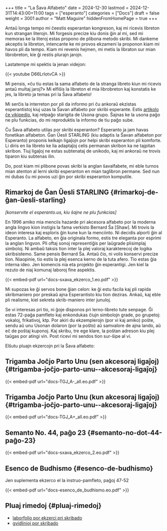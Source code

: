+++
title = "La Ŝava Alfabeto"
date = 2024-12-30
lastmod = 2024-12-31T14:43:00+11:00
tags = ["esperanto"]
categories = ["Docs"]
draft = false
weight = 3001
author = "Matt Maguire"
hiddenFromHomePage = true
+++

Antaŭ longa tempo mi ĉeestis esperantan kongreson, kaj mi ricevis libreton kun strangan literojn. Mi forgesis precize kiu donis ĝin al mi, sed mi memoras ke la literoj estas propono de plibona metodo skribi. Mi dankeme akceptis la libreton, intencante ke mi provos ekzameni la proponon kiam mi havos pli da tempo. Kiam mi revenis hejmen, mi metis la libraton sur mian librobreton, kie ĝi restis plurajn jarojn.

Lastatempe mi spektis la jenan videjon:

{{< youtube D66LrlotvCA >}}

Mi pensis, «ĉu tiu estas la sama alfabeto de la stranga libreto kiun mi ricevis antaŭ multaj jaroj?» Mi elfiŝis la libreton el mia librobreton kaj konstatis ke jes, la libreto ja temas pri la Ŝava alfabeto!

Mi serĉis la interreton por pli da informo pri ĉu ankoraŭ ekzistas esperantistoj kiuj uzas la Ŝavan alfabeto por skribi esperante. Estis [artikolo ĉe vikipedio](https://eo.wikipedia.org/wiki/%C5%9Cava_alfabeto), kaj retpaĝo starigita de Usona grupo. Ŝajnas ke la usona paĝo ne plu funkcias, do mi reproduktis la informo de tiu paĝo sube.

Ĉu Ŝava alfabeto utilas por skribi esperanton? Esperanto ja jam havas fonetikan alfabeton. Ĝan Ŭesli STARLING (kiu adaptis la Ŝavan alfabeton por Esperanto) proponis kelkajn ligaĵojn por helpi skribi esperanton pli komforte. Li diris en lia libreto ke lia adaptaĵoj celis permanan skribon ka ne tajpitan skribon. Tiuj ligaĵoj ne estas subtenataj de unikodo, kaj mi ankoraŭ ne trovis tiparon kiu subtenas ilin.

Do, post kiam mi plibone povas skribi la anglan ŝavalfabete, mi eble turnos mian atenton al lerni skribi esperanton en mian taglibron permane. Sed nun mi dubas ĉu mi povos uzi ĝin por skribi esperanton komputile.


## Rimarkoj de Ĝan Ŭesli STARLING {#rimarkoj-de-ĝan-ŭesli-starling}

_[konservite el esperanto.us, kiu ŝajne ne plu funkcias]_

En 1996 amiko mia menciis hazarde pri akcesora alfabeto por la moderna angla lingvo kion instigis la fama verkisto Bernard Ŝa [Shaw]. Mi trovis la ideon interesa kaj esploris ĝin kune kun la menciinto. Ni decidis alporti ĝin al Esperanto. La alfabeto, en ĝia originala formo, estis tre eleganta por esprimi la anglan lingvon. Pli oftaj sonoj representiĝis per laŭgrade plisimplaj simboloj. Ni ambaŭ taksis tion inter la plej valoraj karakterecoj de logika skribsistemo. Same pensis Bernard Ŝa. Antaŭ ĉio, ni volis konservi precize tion. Niaopinie, tio estis la plej esenca kerno de la tuta afero. Tio estas ĝia interna ideo. Jen komencis nia eta projekto ĝin esperantigi. Jen kiel la rezuto de niaj komunaj laboroj fine aspektis.

{{< embed-pdf url="docs-sxava_ekzerco_1.eo.pdf" >}}

Mi supozas ke ĝi servos bone ĝian celon: ke ĝi estu facila kaj pli rapida skribmaniero por preskaŭ ajna Esperantisto kiu tion deziras. Ankaŭ, kaj eble pli realisme, kiel sekreta skrib-maniero inter junuloj.

Se vi interesas pri tio, ni ĝoje disponos pri lerno-libreto tute senpage. Ĝi estas 72-paĝa pamfleto kaj enkondukas ĉiujn simbolojn grade, po grupetoj: vokaloj, frikativoj, ktp. Por akiri du ekzemplerojn (por vi kaj amiko) poŝte, sendu aŭ unu Usonan dolaron (por la poŝto) aŭ samvalore de ajna lando, aŭ eĉ de poŝtaj kuponoj. Kaj skribu, tre ege klare, la poŝtan adreson kiu plej taŭgas por atingi vin. Post ricevi mi sendos tion sur-ŝipe al vi.

Elŝutu pluajn ekzercojn pri la Ŝava alfabeto:


## Trigamba Joĉjo Parto Unu (<span class="underline">sen</span> akcesoraj ligaĵoj) {#trigamba-joĉjo-parto-unu--akcesoraj-ligaĵoj}

{{< embed-pdf url="docs-TGJ_A-_all.eo.pdf" >}}


## Trigamba Joĉjo Parto Unu (<span class="underline">kun</span> akcesoraj ligaĵoj) {#trigamba-joĉjo-parto-unu--akcesoraj-ligaĵoj}

{{< embed-pdf url="docs-TGJ_A+_all.eo.pdf" >}}


## Semanto No. 44, paĝo 23 {#semanto-no-dot-44-paĝo-23}

{{< embed-pdf url="docs-sxava_ekzerco_2.eo.pdf" >}}


## Esenco de Budhismo {#esenco-de-budhismo}

Jen suplementa ekzerco el la instruo-pamfleto, paĝoj 47-52

{{< embed-pdf url="docs-esenco_de_budhismo.eo.pdf" >}}


## Pluaj rimedoj {#pluaj-rimedoj}

-   [laborfolio por ekzerci pri skribado](docs-sxava_skribekzerco.pdf)
-   [gvidlinioj por skribado](docs-gvid-linioj_por_skribi.pdf)
